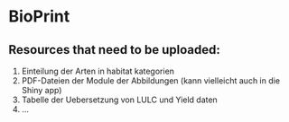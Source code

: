 # BioPrint

## Resources that need to be uploaded:
1. Einteilung der Arten in habitat kategorien
2. PDF-Dateien der Module der Abbildungen (kann vielleicht auch in die Shiny app)
3. Tabelle der Uebersetzung von LULC und Yield daten
4. ...
